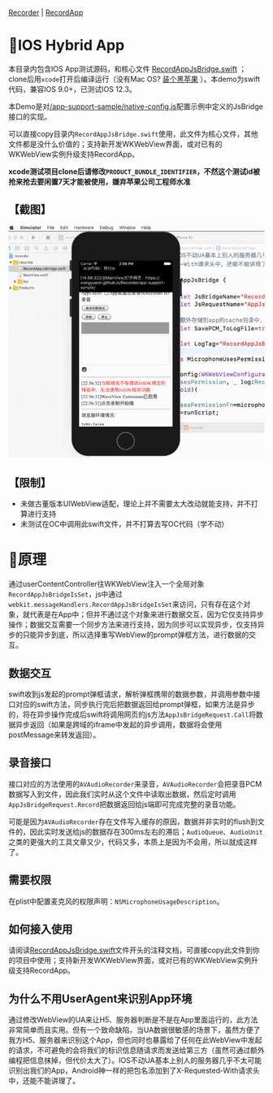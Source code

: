 [Recorder](https://github.com/xiangyuecn/Recorder/) | [RecordApp](https://github.com/xiangyuecn/Recorder/tree/master/app-support-sample)

# :open_book:IOS Hybrid App

本目录内包含IOS App测试源码，和核心文件 [RecordAppJsBridge.swift](https://github.com/xiangyuecn/Recorder/blob/master/app-support-sample/demo_ios/recorder/RecordAppJsBridge.swift) ；clone后用`xcode`打开后编译运行（没有Mac OS? [装个黑苹果](https://www.jianshu.com/p/cbde4ec9f742) ）。本demo为swift代码，兼容IOS 9.0+，已测试IOS 12.3。

本Demo是对[/app-support-sample/native-config.js](https://github.com/xiangyuecn/Recorder/blob/master/app-support-sample/native-config.js)配置示例中定义的JsBridge接口的实现。

可以直接copy目录内`RecordAppJsBridge.swift`使用，此文件为核心文件，其他文件都是没什么价值的；支持新开发WKWebView界面，或对已有的WKWebView实例升级支持RecordApp。

**xcode测试项目clone后请修改`PRODUCT_BUNDLE_IDENTIFIER`，不然这个测试id被抢来抢去要闲置7天才能被使用，嫌弃苹果公司工程师水准**


## 【截图】
![](../../assets/use_native_ios.gif)


## 【限制】

- 未做古董版本UIWebView适配，理论上并不需要太大改动就能支持，并不打算进行支持
- 未测试在OC中调用此swift文件，并不打算去写OC代码（学不动）




# :open_book:原理

通过userContentController往WKWebView注入一个全局对象`RecordAppJsBridgeIsSet`，js中通过`webkit.messageHandlers.RecordAppJsBridgeIsSet`来访问，只有存在这个对象，就代表是在App中；但并不通过这个对象来进行数据交互，因为它仅支持异步操作；数据交互需要一个同步方法来进行支持，因为同步可以实现异步，仅支持异步的只能异步到底，所以选择重写WebView的prompt弹框方法，进行数据的交互。


## 数据交互
swift收到js发起的prompt弹框请求，解析弹框携带的数据参数，并调用参数中接口对应的swift方法，同步执行完后把数据返回给prompt弹框，如果方法是异步的，将在异步操作完成后swift将调用网页的js方法`AppJsBridgeRequest.Call`将数据异步返回（如果是跨域的iframe中发起的异步调用，数据将会使用postMessage来转发返回）。


## 录音接口
接口对应的方法使用的`AVAudioRecorder`来录音，`AVAudioRecorder`会把录音PCM数据写入到文件，因此我们实时从这个文件中读取出数据，然后定时调用`AppJsBridgeRequest.Record`把数据返回给js端即可完成完整的录音功能。

可能是因为`AVAudioRecorder`存在文件写入缓存的原因，数据并非实时的flush到文件的，因此实时发送给js的数据存在300ms左右的滞后；`AudioQueue`、`AudioUnit`之类的更强大的工具文章又少，代码又多，本质上是因为不会用，所以就成这样了。


## 需要权限
在plist中配置麦克风的权限声明：`NSMicrophoneUsageDescription`。


## 如何接入使用
请阅读[RecordAppJsBridge.swift](https://github.com/xiangyuecn/Recorder/blob/master/app-support-sample/demo_ios/recorder/RecordAppJsBridge.swift)文件开头的注释文档，可直接copy此文件到你的项目中使用；支持新开发WKWebView界面，或对已有的WKWebView实例升级支持RecordApp。


## 为什么不用UserAgent来识别App环境

通过修改WebView的UA来让H5、服务器判断是不是在App里面运行的，此方法非常简单而且实用。但有一个致命缺陷，当UA数据很敏感的场景下，虽然方便了我方H5、服务器来识别这个App，但也同时也暴露给了任何在此WebView中发起的请求，不可避免的会将我们的标识信息随请求而发送给第三方（虽然可通过额外编程把信息抹掉，但代价太大了）。IOS不动UA基本上别人的服务器几乎不太可能识别出我们的App，Android神一样的把包名添加到了X-Requested-With请求头中，还能不能讲理了。

